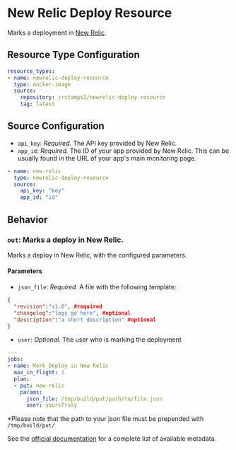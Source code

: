 New Relic Deploy Resource
===================================

Marks a deployment in [New Relic](https://newrelic.com).

Resource Type Configuration
---------------------------

```yaml
resource_types:
- name: newrelic-deploy-resource
  type: docker-image
  source:
    repository: crstamps2/newrelic-deploy-resource
    tag: latest
```

Source Configuration
--------------------

-	`api_key`: *Required.* The API key provided by New Relic.
- `app_id`: *Required.* The ID of your app provided by New Relic. This can be usually found in the URL of your app's main monitoring page.

```yaml
- name: new-relic
  type: newrelic-deploy-resource
  source:
    api_key: "key"
    app_id: "id"
```

Behavior
--------

### `out`: Marks a deploy in New Relic.

Marks a deploy in New Relic, with the configured parameters.

#### Parameters

-	`json_file`: *Required.* A file with the following template:
```json
{
  "revision":"v1.0", #required
  "changelog":"logs go here", #optional
  "description":"a short description" #optional
}
```
- `user`: *Optional.* The user who is marking the deployment


```yaml
---
jobs:
- name: Mark Deploy in New Relic
  max_in_flight: 1
  plan:
  - put: new-relic
    params:
      json_file: /tmp/build/put/path/to/file.json
      user: yoursTruly
```

*Please note that the path to your json file must be prepended with `/tmp/build/put/`

See the [official documentation](http://concourse.ci/implementing-resources.html#resource-metadata) for a complete list of available metadata.